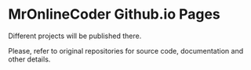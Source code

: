 # MrOnlineCoder Github.io Pages

Different projects will be published there.

Please, refer to original repositories for source code, documentation and other details.